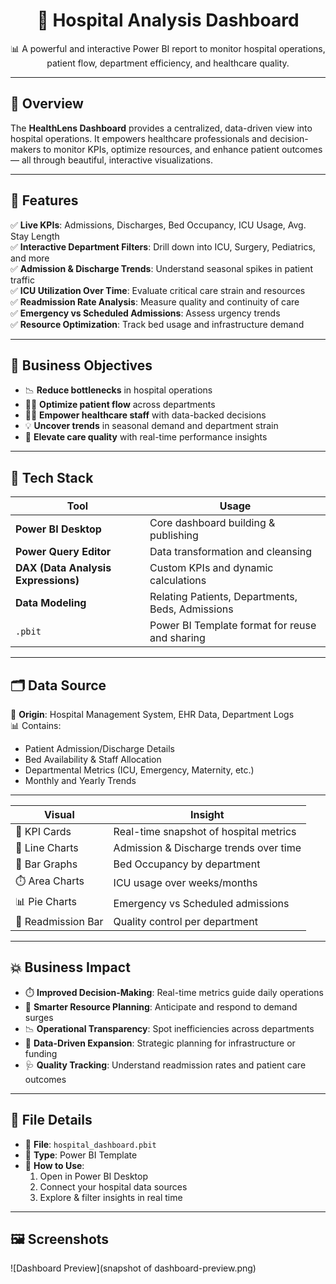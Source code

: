 <h1 align="center">🏥  Hospital Analysis Dashboard</h1>

<p align="center">
  📊 A powerful and interactive Power BI report to monitor hospital operations, patient flow, department efficiency, and healthcare quality.
</p>

---

## 📌 Overview

The **HealthLens Dashboard** provides a centralized, data-driven view into hospital operations. It empowers healthcare professionals and decision-makers to monitor KPIs, optimize resources, and enhance patient outcomes — all through beautiful, interactive visualizations.

---

## 🚀 Features

✅ **Live KPIs**: Admissions, Discharges, Bed Occupancy, ICU Usage, Avg. Stay Length  
✅ **Interactive Department Filters**: Drill down into ICU, Surgery, Pediatrics, and more  
✅ **Admission & Discharge Trends**: Understand seasonal spikes in patient traffic  
✅ **ICU Utilization Over Time**: Evaluate critical care strain and resources  
✅ **Readmission Rate Analysis**: Measure quality and continuity of care  
✅ **Emergency vs Scheduled Admissions**: Assess urgency trends  
✅ **Resource Optimization**: Track bed usage and infrastructure demand  

---

## 🎯 Business Objectives

- 📉 **Reduce bottlenecks** in hospital operations  
- 👨‍⚕️ **Optimize patient flow** across departments  
- 🧑‍⚕️ **Empower healthcare staff** with data-backed decisions  
- 💡 **Uncover trends** in seasonal demand and department strain  
- 🏥 **Elevate care quality** with real-time performance insights

---

## 🧰 Tech Stack

| Tool | Usage |
|------|-------|
| **Power BI Desktop** | Core dashboard building & publishing |
| **Power Query Editor** | Data transformation and cleansing |
| **DAX (Data Analysis Expressions)** | Custom KPIs and dynamic calculations |
| **Data Modeling** | Relating Patients, Departments, Beds, Admissions |
| `.pbit` | Power BI Template format for reuse and sharing |

---

## 🗂️ Data Source

📌 **Origin**: Hospital Management System, EHR Data, Department Logs  
📊 Contains:
- Patient Admission/Discharge Details  
- Bed Availability & Staff Allocation  
- Departmental Metrics (ICU, Emergency, Maternity, etc.)  
- Monthly and Yearly Trends

---


  
| Visual | Insight |
|--------|---------|
| 🔢 KPI Cards | Real-time snapshot of hospital metrics |
| 📅 Line Charts | Admission & Discharge trends over time |
| 🏥 Bar Graphs | Bed Occupancy by department |
| ⏱️ Area Charts | ICU usage over weeks/months |
| 📊 Pie Charts | Emergency vs Scheduled admissions |
| 🔁 Readmission Bar | Quality control per department |

---

## 💥 Business Impact

- ⏱️ **Improved Decision-Making**: Real-time metrics guide daily operations  
- 🧠 **Smarter Resource Planning**: Anticipate and respond to demand surges  
- 📉 **Operational Transparency**: Spot inefficiencies across departments  
- 📍 **Data-Driven Expansion**: Strategic planning for infrastructure or funding  
- 🩺 **Quality Tracking**: Understand readmission rates and patient care outcomes

---

## 📁 File Details

- 🔹 **File**: `hospital_dashboard.pbit`  
- 🔸 **Type**: Power BI Template  
- 📎 **How to Use**:
  1. Open in Power BI Desktop  
  2. Connect your hospital data sources  
  3. Explore & filter insights in real time

---

## 🖼️ Screenshots
![Dashboard Preview](snapshot of dashboard-preview.png)



